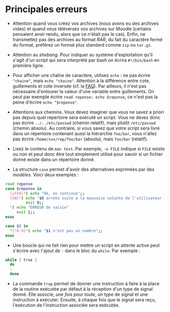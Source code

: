 # Principales erreurs

- Attention quand vous créez vos archives (nous avons eu des archives vides) et quand vous téléversez vos archives sur Moodle (certains pensaient avoir rendu, alors que ce n'était pas le cas). Enfin, ne transmettez pas des archives au format *RAR*, du fait du caractère fermé du format, préférez un format plus standard comme `zip` ou `tar.gz`.

- Attention au *shebang*. Pour indiquer au système d'exploitation qu’il s'agit d'un script qui sera interprété par bash on écrira `#!/bin/bash` en première ligne. 

- Pour afficher une chaîne de caractère, utilisez `echo` : ne pas écrire `"chaine"`, mais `echo "chaine"`. Attention à la différence entre cote, guillements et cote inversée (cf. la [FAQ](../FAQ.md)). Par ailleurs, il n'est pas nécessaire d'entourer la valeur d'une variable entre guillements. On peut par exemple écrire `read reponse; echo $reponse`, ce n'est pas la peine d'écrire `echo "$reponse"`.  

- Attentions aux chemins. Vous devez imaginer que vous ne savez a priori pas depuis quel répertoire sera exécuté un script. Vous ne devez donc pas écrire `../../etc/passwd` (chemin relatif), mais plutôt `/etc/passwd` (chemin absolu). Au contraire, si vous savez que votre script sera livré dans un répertoire contenant aussi la hiérarchie `foo/bar`, vous n'allez pas écrire `/home/xxx/rep/foo/bar` (absolu), mais `foo/bar` (relatif).

- Lisez le contenu de `man test`. Par exemple, `-e FILE` indique si `FILE` existe ou non et peut donc être tout simplement utilisé pour savoir si un fichier donné existe dans un répertoire donné. 

- La structure `case` permet d'avoir des alternatives exprimées par des *modèles*. Voici deux exemples :

```bash
read reponse
case $reponse in
  [yYoO]*) echo "Ok, on continue";;
  [nN]*) echo "$0 arrete suite a la mauvaise volonte de l'utilisateur ;-)"
         exit 0;;
  *) echo "ERREUR de saisie"
     exit 1;;
esac
```

```bash
case $1 in
  *[!0-9]*) echo "$1 n'est pas un nombre";;
esac
```

- Une boucle qui ne fait rien pour mettre un script en attente active peut s'écrire avec l'ajout de `:` dans le bloc du `while`. Par exemple :
```bash
while [ true ]
  do
  :
  done
```	

- La commande `trap` permet de donner une instruction à faire à la place de la routine exécutée par défaut à la réception d'un type de signal donné. Elle associe, *une fois pour toute*, un type de signal et une instruction à exécuter. Ensuite, à chaque fois que le signal sera reçu, l'exécution de l'instruction associée sera exécutée. 
